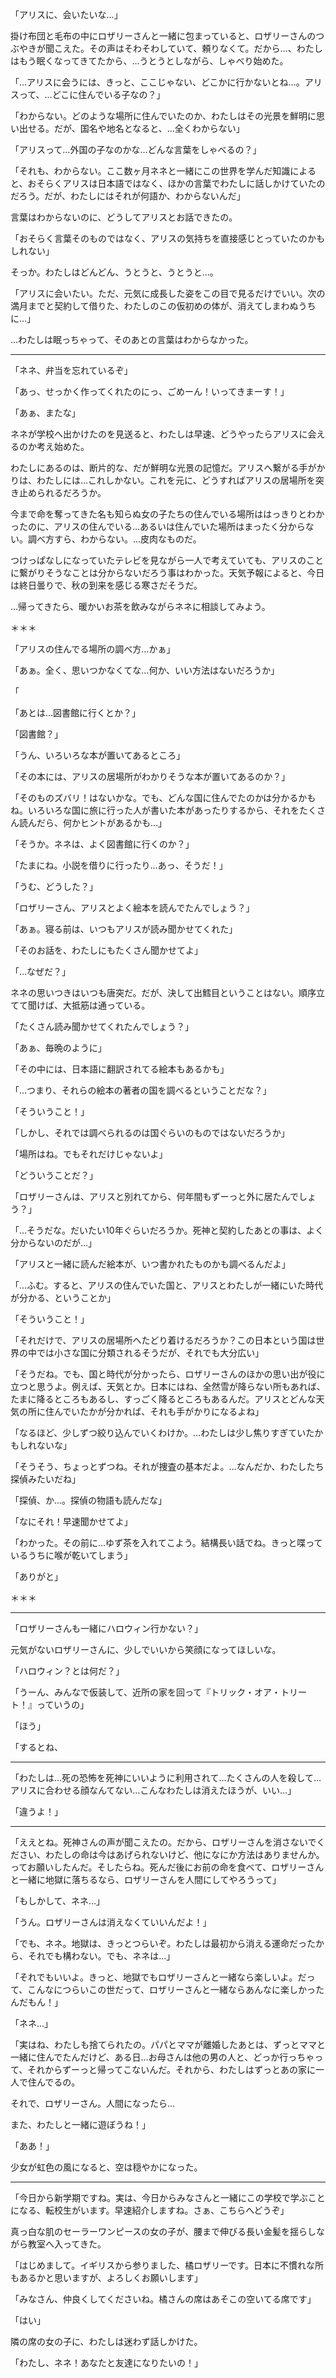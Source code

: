 ﻿<!-- 10月：ハロウィン -->

「アリスに、会いたいな…」

掛け布団と毛布の中にロザリーさんと一緒に包まっていると、ロザリーさんのつぶやきが聞こえた。その声はそわそわしていて、頼りなくて。だから…、わたしはもう眠くなってきてたから、…うとうとしながら、しゃべり始めた。

「…アリスに会うには、きっと、ここじゃない、どこかに行かないとね…。アリスって、…どこに住んでいる子なの？」

「わからない。どのような場所に住んでいたのか、わたしはその光景を鮮明に思い出せる。だが、国名や地名となると、…全くわからない」

「アリスって…外国の子なのかな…どんな言葉をしゃべるの？」

「それも、わからない。ここ数ヶ月ネネと一緒にこの世界を学んだ知識によると、おそらくアリスは日本語ではなく、ほかの言葉でわたしに話しかけていたのだろう。だが、わたしにはそれが何語か、わからないんだ」

言葉はわからないのに、どうしてアリスとお話できたの。

「おそらく言葉そのものではなく、アリスの気持ちを直接感じとっていたのかもしれない」

そっか。わたしはどんどん、うとうと、うとうと…。

「アリスに会いたい。ただ、元気に成長した姿をこの目で見るだけでいい。次の満月までと契約して借りた、わたしのこの仮初めの体が、消えてしまわぬうちに…」

…わたしは眠っちゃって、そのあとの言葉はわからなかった。

---

「ネネ、弁当を忘れているぞ」

「あっ、せっかく作ってくれたのにっ、ごめーん！いってきまーす！」

「あぁ、またな」

ネネが学校へ出かけたのを見送ると、わたしは早速、どうやったらアリスに会えるのか考え始めた。

わたしにあるのは、断片的な、だが鮮明な光景の記憶だ。アリスへ繋がる手がかりは、わたしには…これしかない。これを元に、どうすればアリスの居場所を突き止められるだろうか。

今まで命を奪ってきた名も知らぬ女の子たちの住んでいる場所ははっきりとわかったのに、アリスの住んでいる…あるいは住んでいた場所はまったく分からない。調べ方すら、わからない。…皮肉なものだ。

つけっぱなしになっていたテレビを見ながら一人で考えていても、アリスのことに繋がりそうなことは分からないだろう事はわかった。天気予報によると、今日は終日曇りで、秋の到来を感じる寒さだそうだ。

…帰ってきたら、暖かいお茶を飲みながらネネに相談してみよう。

＊＊＊

「アリスの住んでる場所の調べ方…かぁ」

「あぁ。全く、思いつかなくてな…何か、いい方法はないだろうか」

「

「あとは…図書館に行くとか？」

「図書館？」

「うん、いろいろな本が置いてあるところ」

「その本には、アリスの居場所がわかりそうな本が置いてあるのか？」

「そのものズバリ！はないかな。でも、どんな国に住んでたのかは分かるかもね。いろいろな国に旅に行った人が書いた本があったりするから、それをたくさん読んだら、何かヒントがあるかも…」

「そうか。ネネは、よく図書館に行くのか？」

「たまにね。小説を借りに行ったり…あっ、そうだ！」

「うむ、どうした？」

「ロザリーさん、アリスとよく絵本を読んでたんでしょう？」

「あぁ。寝る前は、いつもアリスが読み聞かせてくれた」

「そのお話を、わたしにもたくさん聞かせてよ」

「…なぜだ？」

ネネの思いつきはいつも唐突だ。だが、決して出鱈目ということはない。順序立てて聞けば、大抵筋は通っている。

「たくさん読み聞かせてくれたんでしょう？」

「あぁ、毎晩のように」

「その中には、日本語に翻訳されてる絵本もあるかも」

「…つまり、それらの絵本の著者の国を調べるということだな？」

「そういうこと！」

「しかし、それでは調べられるのは国ぐらいのものではないだろうか」

「場所はね。でもそれだけじゃないよ」

「どういうことだ？」

「ロザリーさんは、アリスと別れてから、何年間もずーっと外に居たんでしょう？」

「…そうだな。だいたい10年ぐらいだろうか。死神と契約したあとの事は、よく分からないのだが…」

「アリスと一緒に読んだ絵本が、いつ書かれたものかも調べるんだよ」

「…ふむ。すると、アリスの住んでいた国と、アリスとわたしが一緒にいた時代が分かる、ということか」

「そういうこと！」

「それだけで、アリスの居場所へたどり着けるだろうか？この日本という国は世界の中では小さな国に分類されるそうだが、それでも大分広い」

「そうだね。でも、国と時代が分かったら、ロザリーさんのほかの思い出が役に立つと思うよ。例えば、天気とか。日本にはね、全然雪が降らない所もあれば、たまに降るところもあるし、すっごく降るところもあるんだ。アリスとどんな天気の所に住んでいたかが分かれば、それも手がかりになるよね」

「なるほど、少しずつ絞り込んでいくわけか。…わたしは少し焦りすぎていたかもしれないな」

「そうそう、ちょっとずつね。それが捜査の基本だよ。…なんだか、わたしたち探偵みたいだね」

「探偵、か…。探偵の物語も読んだな」

「なにそれ！早速聞かせてよ」

「わかった。その前に…ゆず茶を入れてこよう。結構長い話でね。きっと喋っているうちに喉が乾いてしまう」

「ありがと」

＊＊＊



---

「ロザリーさんも一緒にハロウィン行かない？」

元気がないロザリーさんに、少しでいいから笑顔になってほしいな。

「ハロウィン？とは何だ？」

「うーん、みんなで仮装して、近所の家を回って『トリック・オア・トリート！』っていうの」

「ほう」

「するとね、

---

「わたしは…死の恐怖を死神にいいように利用されて…たくさんの人を殺して…アリスに合わせる顔なんてない…こんなわたしは消えたほうが、いい…」

「違うよ！」

---

「ええとね。死神さんの声が聞こえたの。だから、ロザリーさんを消さないでください、わたしの命は今はあげられないけど、他になにか方法はありませんか。ってお願いしたんだ。そしたらね。死んだ後にお前の命を食べて、ロザリーさんと一緒に地獄に落ちるなら、ロザリーさんを人間にしてやろうって」

「もしかして、ネネ…」

「うん。ロザリーさんは消えなくていいんだよ！」

「でも、ネネ。地獄は、きっとつらいぞ。わたしは最初から消える運命だったから、それでも構わない。でも、ネネは…」

「それでもいいよ。きっと、地獄でもロザリーさんと一緒なら楽しいよ。だって、こんなにつらいこの世だって、ロザリーさんと一緒ならあんなに楽しかったんだもん！」

「ネネ…」

「実はね、わたしも捨てられたの。パパとママが離婚したあとは、ずっとママと一緒に住んでたんだけど、ある日…お母さんは他の男の人と、どっか行っちゃって、それからずーっと帰ってこないんだ。それから、わたしはずっとあの家に一人で住んでるの。

それで、ロザリーさん。人間になったら…

また、わたしと一緒に遊ぼうね！」

「ああ！」

少女が虹色の風になると、空は穏やかになった。

---

「今日から新学期ですね。実は、今日からみなさんと一緒にこの学校で学ぶことになる、転校生がいます。早速紹介しますね。さぁ、こちらへどうぞ」

真っ白な肌のセーラーワンピースの女の子が、腰まで伸びる長い金髪を揺らしながら教室へ入ってきた。

「はじめまして。イギリスから参りました、橘ロザリーです。日本に不慣れな所もあるかと思いますが、よろしくお願いします」

「みなさん、仲良くしてくださいね。橘さんの席はあそこの空いてる席です」

「はい」

隣の席の女の子に、わたしは迷わず話しかけた。

「わたし、ネネ！あなたと友達になりたいの！」